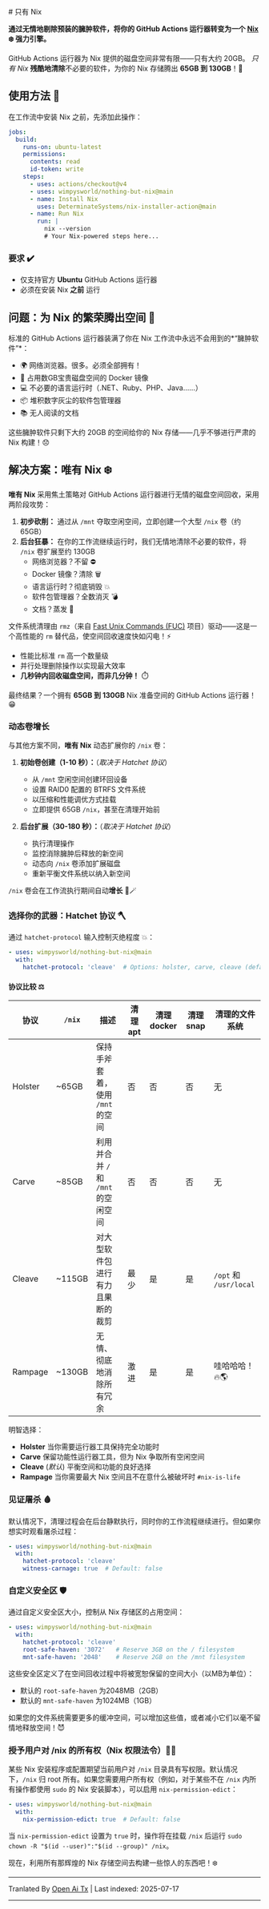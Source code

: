 <translate-content># 只有 Nix

**通过无情地剔除预装的臃肿软件，将你的 GitHub Actions 运行器转变为一个 [Nix](https://zero-to-nix.com/concepts/nix/) ❄️ 强力引擎。**

GitHub Actions 运行器为 Nix 提供的磁盘空间非常有限——只有大约 20GB。
*只有 Nix* **残酷地清除**不必要的软件，为你的 Nix 存储腾出 **65GB 到 130GB**！💪

## 使用方法 🔧

在工作流中安装 Nix 之前，先添加此操作：
</translate-content>
```yaml
jobs:
  build:
    runs-on: ubuntu-latest
    permissions:
      contents: read
      id-token: write
    steps:
      - uses: actions/checkout@v4
      - uses: wimpysworld/nothing-but-nix@main
      - name: Install Nix
        uses: DeterminateSystems/nix-installer-action@main
      - name: Run Nix
        run: |
          nix --version
          # Your Nix-powered steps here...
```
### 要求 ️✔️

- 仅支持官方 **Ubuntu** GitHub Actions 运行器
- 必须在安装 Nix **之前** 运行

## 问题：为 Nix 的繁荣腾出空间 🌱

标准的 GitHub Actions 运行器装满了你在 Nix 工作流中永远不会用到的*“臃肿软件”*：

- 🌍 网络浏览器。很多。必须全部拥有！
- 🐳 占用数GB宝贵磁盘空间的 Docker 镜像
- 💻 不必要的语言运行时（.NET、Ruby、PHP、Java……）
- 📦 堆积数字灰尘的软件包管理器
- 📚 无人阅读的文档

这些臃肿软件只剩下大约 20GB 的空间给你的 Nix 存储——几乎不够进行严肃的 Nix 构建！😞

## 解决方案：唯有 Nix ️❄️

**唯有 Nix** 采用焦土策略对 GitHub Actions 运行器进行无情的磁盘空间回收，采用两阶段攻势：

1. **初步砍削：** 通过从 `/mnt` 夺取空闲空间，立即创建一个大型 `/nix` 卷（约 65GB）
2. **后台狂暴：** 在你的工作流继续运行时，我们无情地清除不必要的软件，将 `/nix` 卷扩展至约 130GB
   - 网络浏览器？不留 ⛔
   - Docker 镜像？清除 🗑️
   - 语言运行时？彻底销毁 💥
   - 软件包管理器？全数消灭 💣
   - 文档？蒸发 ️👻

文件系统清理由 `rmz`（来自 [Fast Unix Commands (FUC)](https://github.com/SUPERCILEX/fuc) 项目）驱动——这是一个高性能的 `rm` 替代品，使空间回收速度快如闪电！⚡
   - 性能比标准 `rm` 高一个数量级
   - 并行处理删除操作以实现最大效率
   - **几秒钟内回收磁盘空间，而非几分钟！** ️⏱️

最终结果？一个拥有 **65GB 到 130GB** Nix 准备空间的 GitHub Actions 运行器！😁

### 动态卷增长

与其他方案不同，**唯有 Nix** 动态扩展你的 `/nix` 卷：

1. **初始卷创建（1-10 秒）：**（*取决于 Hatchet 协议*）
   - 从 `/mnt` 空闲空间创建环回设备
   - 设置 RAID0 配置的 BTRFS 文件系统
   - 以压缩和性能调优方式挂载
   - 立即提供 65GB `/nix`，甚至在清理开始前

2. **后台扩展（30-180 秒）：**（*取决于 Hatchet 协议*）
   - 执行清理操作
   - 监控消除臃肿后释放的新空间
   - 动态向 `/nix` 卷添加扩展磁盘
   - 重新平衡文件系统以纳入新空间

`/nix` 卷会在工作流执行期间自动**增长** 🎩🪄

### 选择你的武器：Hatchet 协议 🪓

通过 `hatchet-protocol` 输入控制灭绝程度 💥：


```yaml
- uses: wimpysworld/nothing-but-nix@main
  with:
    hatchet-protocol: 'cleave'  # Options: holster, carve, cleave (default), rampage
```
#### 协议比较 ⚖️

| 协议     | `/nix` | 描述                                             | 清理 apt   | 清理 docker | 清理 snap | 清理的文件系统          |
|----------|--------|--------------------------------------------------|------------|--------------|------------|-------------------------|
| Holster  | ~65GB  | 保持手斧套着，使用 `/mnt` 的空间                 | 否         | 否           | 否         | 无                      |
| Carve    | ~85GB  | 利用并合并 `/` 和 `/mnt` 的空闲空间              | 否         | 否           | 否         | 无                      |
| Cleave   | ~115GB | 对大型软件包进行有力且果断的裁剪                 | 最少       | 是           | 是         | `/opt` 和 `/usr/local`  |
| Rampage  | ~130GB | 无情、彻底地消除所有冗余                         | 激进       | 是           | 是         | 哇哈哈哈！ 🔥🌎          |

明智选择：
- **Holster** 当你需要运行器工具保持完全功能时
- **Carve** 保留功能性运行器工具，但为 Nix 争取所有空闲空间
- **Cleave** (*默认*) 平衡空间和功能的良好选择
- **Rampage** 当你需要最大 Nix 空间且不在意什么被破坏时 `#nix-is-life`

### 见证屠杀 🩸

默认情况下，清理过程会在后台静默执行，同时你的工作流程继续进行。但如果你想实时观看屠杀过程：


```yaml
- uses: wimpysworld/nothing-but-nix@main
  with:
    ️hatchet-protocol: 'cleave'
    witness-carnage: true  # Default: false
```
### 自定义安全区 🛡️

通过自定义安全区大小，控制从 Nix 存储区的占用空间：


```yaml
- uses: wimpysworld/nothing-but-nix@main
  with:
    ️hatchet-protocol: 'cleave'
    root-safe-haven: '3072'   # Reserve 3GB on the / filesystem
    mnt-safe-haven: '2048'    # Reserve 2GB on the /mnt filesystem
```
这些安全区定义了在空间回收过程中将被宽恕保留的空间大小（以MB为单位）：
- 默认的 `root-safe-haven` 为2048MB（2GB）
- 默认的 `mnt-safe-haven` 为1024MB（1GB）

如果您的文件系统需要更多的缓冲空间，可以增加这些值，或者减小它们以毫不留情地释放空间！😈

### 授予用户对 /nix 的所有权（Nix 权限法令）🧑‍⚖️

某些 Nix 安装程序或配置期望当前用户对 `/nix` 目录具有写权限。默认情况下，`/nix` 归 root 所有。如果您需要用户所有权（例如，对于某些不在 `/nix` 内所有操作都使用 `sudo` 的 Nix 安装脚本），可以启用 `nix-permission-edict`：


```yaml
- uses: wimpysworld/nothing-but-nix@main
  with:
    nix-permission-edict: true  # Default: false
```
当 `nix-permission-edict` 设置为 `true` 时，操作将在挂载 `/nix` 后运行 `sudo chown -R "$(id --user)":"$(id --group)" /nix`。

现在，利用所有那辉煌的 Nix 存储空间去构建一些惊人的东西吧！❄️


---

Tranlated By [Open Ai Tx](https://github.com/OpenAiTx/OpenAiTx) | Last indexed: 2025-07-17

---